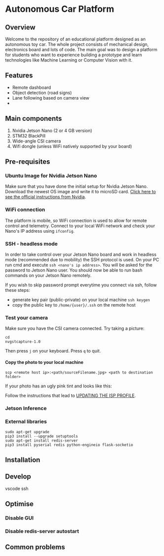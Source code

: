 # Autonomous Car Platform
## Overview
Welcome to the repository of an educational platform designed as an autonomous toy car. The whole project consists of mechanical design, electronics board and lots of code. The main goal was to design a platform for students who want to experience building a prototype and learn technologies like Machine Learning or Computer Vision with it.

## Features
- Remote dashboard 
- Object detection (road signs)
- Lane following based on camera view
- 
## Main components
1. Nvidia Jetson Nano (2 or 4 GB version)
2. STM32 BlackPill
3. Wide-angle CSI camera
4. Wifi dongle (unless WiFi natively supported by your board)

## Pre-requisites
### Ubuntu Image for Nvidia Jetson Nano
Make sure that you have done the initial setup for Nvidia Jetson Nano. Download the newest OS image and write it to microSD card. [Click here to see the official instructions from Nvidia](https://developer.nvidia.com/embedded/learn/get-started-jetson-nano-devkit#prepare).


### WiFi connection
The platform is mobile, so WiFi connection is used to allow for remote control and telemetry.
Connect to your local WiFi network and check your Nano's IP address using `ifconfig`.


### SSH - headless mode
In order to take control over your Jetson Nano board and work in headless mode (recommended due to mobility) the SSH protocol is used. On your PC run cmd and execute `ssh <nano's ip address>`. You will be asked for the password to Jetson Nano user. You should now be able to run bash commands on your Jetson Nano remotely.

If you wish to skip password prompt everytime you connect via ssh, follow these steps:
- generate key pair (public-private) on your local machine `ssh keygen`
- copy the public key to `/home/{user}/.ssh` on the remote host

### Test your camera
Make sure you have the CSI camera connected. Try taking a picture:
```
cd
nvgstcapture-1.0
```
Then press `j` on your keyboard. Press `q` to quit.

#### Copy the photo to your local machine
```
scp <remote host ip>:<path/sourceFilename.jpg> <path to destination folder>
```
If your photo has an ugly pink tint and looks like this:

Follow the instructions that lead to [UPDATING THE ISP PROFILE](https://jonathantse.medium.com/fix-pink-tint-on-jetson-nano-wide-angle-camera-a8ce5fbd797f).

### Jetson Inference

### External libraries
```
sudo apt-get upgrade
pip3 install --upgrade setuptools
sudo apt-get install redis-server
pip3 install pyserial redis python-engineio flask-socketio

```
## Installation
###

## Develop
vscode ssh
## Optimise
### Disable GUI
### Disable redis-server autostart
## Common problems